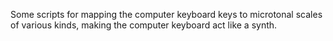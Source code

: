 Some scripts for mapping the computer keyboard keys to microtonal scales of various kinds, making the computer keyboard act like a synth.
